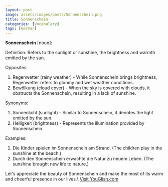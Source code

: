 ```yaml
---
layout: post
image: assets/images/posts/Sonnenschein.png
title: Sonnenschein
categories: [Vocabulary]
tags: [German]
---
```


**Sonnenschein** [noun]: 

Definition: Refers to the sunlight or sunshine, the brightness and warmth emitted by the sun.

Opposites: 

1. Regenwetter (rainy weather) - While Sonnenschein brings brightness, Regenwetter refers to gloomy and wet weather conditions.
2. Bewölkung (cloud cover) - When the sky is covered with clouds, it obstructs the Sonnenschein, resulting in a lack of sunshine.

Synonyms:

1. Sonnenlicht (sunlight) - Similar to Sonnenschein, it denotes the light emitted by the sun.
2. Helligkeit (brightness) - Represents the illumination provided by Sonnenschein.

Examples:

1. Die Kinder spielen im Sonnenschein am Strand. (The children play in the sunshine at the beach.)
2. Durch den Sonnenschein erwachte die Natur zu neuem Leben. (The sunshine brought new life to nature.)

Let's appreciate the beauty of Sonnenschein and make the most of its warm and cheerful presence in our lives.\ <a id="yg-widget-0" class="youglish-widget" data-query="Sonnenschein" data-lang="german" data-components="8412" data-auto-start="0" data-bkg-color="theme_light" data-title="How%20to%20pronounce%20Sonnenschein%20in%20German"  rel="nofollow" href="https://youglish.com">Visit YouGlish.com</a><script async src="https://youglish.com/public/emb/widget.js" charset="utf-8"></script>